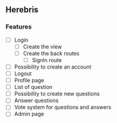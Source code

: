 ﻿## Herebris

### Features

- [ ] Login
    - [ ] Create the view
    - [ ] Create the back routes
        - [ ] SignIn route
- [ ] Possibility to create an account 
- [ ] Logout
- [ ] Profile page
- [ ] List of question
- [ ] Possibility to create new questions
- [ ] Answer questions
- [ ] Vote system for questions and answers
- [ ] Admin page
